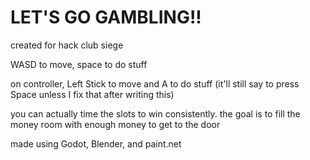 # LET'S GO GAMBLING!!

created for hack club siege

WASD to move, space to do stuff

on controller, Left Stick to move and A to do stuff (it'll still say to press Space unless I fix that after writing this)

you can actually time the slots to win consistently. the goal is to fill the money room with enough money to get to the door

made using Godot, Blender, and paint.net
